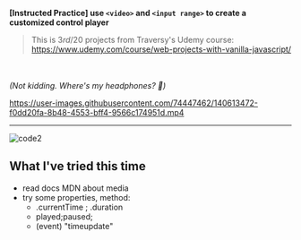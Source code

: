**[Instructed Practice] use **`<video>`** and **`<input range>`** to create a customized control player**

> This is 3*rd*/20 projects from Traversy's Udemy course:
> https://www.udemy.com/course/web-projects-with-vanilla-javascript/
> 
<br></br>
_(Not kidding. Where's my headphones? 🔬)_


https://user-images.githubusercontent.com/74447462/140613472-f0dd20fa-8b48-4553-bff4-9566c174951d.mp4




---
![code2](https://user-images.githubusercontent.com/74447462/140613492-2b015ed1-9aa0-40d3-a47b-22f290b10f89.png)



## What I've tried this time
- read docs MDN about media
- try some properties, method:
	- .currentTime ; .duration
	- played;paused;
	- (event) "timeupdate"




